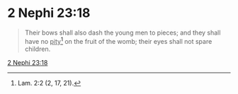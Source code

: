 # 2 Nephi 23:18

> Their bows shall also dash the young men to pieces; and they shall have no <u>pity</u>[^a] on the fruit of the womb; their eyes shall not spare children.

[2 Nephi 23:18](https://www.churchofjesuschrist.org/study/scriptures/bofm/2-ne/23?lang=eng&id=p18#p18)


[^a]: Lam. 2:2 (2, 17, 21).
